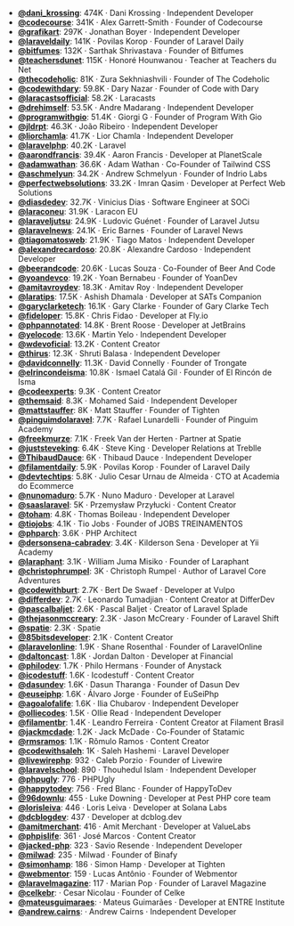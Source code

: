 - **[@dani_krossing](https://www.youtube.com/@dani_krossing)**: 474K ‧ Dani Krossing ‧ Independent Developer
- **[@codecourse](https://www.youtube.com/@codecourse)**: 341K ‧ Alex Garrett-Smith ‧ Founder of Codecourse
- **[@grafikart](https://www.youtube.com/@grafikart)**: 297K ‧ Jonathan Boyer ‧ Independent Developer
- **[@laraveldaily](https://www.youtube.com/@laraveldaily)**: 141K ‧ Povilas Korop ‧ Founder of Laravel Daily
- **[@bitfumes](https://www.youtube.com/@bitfumes)**: 132K ‧ Sarthak Shrivastava ‧ Founder of Bitfumes
- **[@teachersdunet](https://www.youtube.com/@teachersdunet)**: 115K ‧ Honoré Hounwanou ‧ Teacher at Teachers du Net
- **[@thecodeholic](https://www.youtube.com/@thecodeholic)**: 81K ‧ Zura Sekhniashvili ‧ Founder of The Codeholic
- **[@codewithdary](https://www.youtube.com/@codewithdary)**: 59.8K ‧ Dary Nazar ‧ Founder of Code with Dary
- **[@laracastsofficial](https://www.youtube.com/@laracastsofficial)**: 58.2K ‧ Laracasts
- **[@drehimself](https://www.youtube.com/@drehimself)**: 53.5K ‧ Andre Madarang ‧ Independent Developer
- **[@programwithgio](https://www.youtube.com/@programwithgio)**: 51.4K ‧ Giorgi G ‧ Founder of Program With Gio
- **[@jldrpt](https://www.youtube.com/@jldrpt)**: 46.3K ‧ João Ribeiro ‧ Independent Developer
- **[@liorchamla](https://www.youtube.com/@liorchamla)**: 41.7K ‧ Lior Chamla ‧ Independent Developer
- **[@laravelphp](https://www.youtube.com/@laravelphp)**: 40.2K ‧ Laravel
- **[@aarondfrancis](https://www.youtube.com/@aarondfrancis)**: 39.4K ‧ Aaron Francis ‧ Developer at PlanetScale
- **[@adamwathan](https://www.youtube.com/@adamwathan)**: 36.6K ‧ Adam Wathan ‧ Co-Founder of Tailwind CSS
- **[@aschmelyun](https://www.youtube.com/@aschmelyun)**: 34.2K ‧ Andrew Schmelyun ‧ Founder of Indrio Labs
- **[@perfectwebsolutions](https://www.youtube.com/@perfectwebsolutions)**: 33.2K ‧ Imran Qasim ‧ Developer at Perfect Web Solutions
- **[@diasdedev](https://www.youtube.com/@diasdedev)**: 32.7K ‧ Vinicius Dias ‧ Software Engineer at SOCi
- **[@laraconeu](https://www.youtube.com/@laraconeu)**: 31.9K ‧ Laracon EU
- **[@laraveljutsu](https://www.youtube.com/@laraveljutsu)**: 24.9K ‧ Ludovic Guénet ‧ Founder of Laravel Jutsu
- **[@laravelnews](https://www.youtube.com/@laravelnews)**: 24.1K ‧ Eric Barnes ‧ Founder of Laravel News
- **[@tiagomatosweb](https://www.youtube.com/@tiagomatosweb)**: 21.9K ‧ Tiago Matos ‧ Independent Developer
- **[@alexandrecardoso](https://www.youtube.com/@alexandrecardoso)**: 20.8K ‧ Alexandre Cardoso ‧ Independent Developer
- **[@beerandcode](https://www.youtube.com/@beerandcode)**: 20.6K ‧ Lucas Souza ‧ Co-Founder of Beer And Code
- **[@yoandevco](https://www.youtube.com/@yoandevco)**: 19.2K ‧ Yoan Bernabeu ‧ Founder of YoanDev
- **[@amitavroydev](https://www.youtube.com/@amitavroydev)**: 18.3K ‧ Amitav Roy ‧ Independent Developer
- **[@laratips](https://www.youtube.com/@laratips)**: 17.5K ‧ Ashish Dhamala ‧ Developer at SATs Companion
- **[@garyclarketech](https://www.youtube.com/@garyclarketech)**: 16.1K ‧ Gary Clarke ‧ Founder of Gary Clarke Tech
- **[@fideloper](https://www.youtube.com/@fideloper)**: 15.8K ‧ Chris Fidao ‧ Developer at Fly.io
- **[@phpannotated](https://www.youtube.com/@phpannotated)**: 14.8K ‧ Brent Roose ‧ Developer at JetBrains
- **[@yelocode](https://www.youtube.com/@yelocode)**: 13.6K ‧ Martin Yelo ‧ Independent Developer
- **[@wdevoficial](https://www.youtube.com/@wdevoficial)**: 13.2K ‧ Content Creator
- **[@thirus](https://www.youtube.com/@thirus)**: 12.3K ‧ Shruti Balasa ‧ Independent Developer
- **[@davidconnelly](https://www.youtube.com/@davidconnelly)**: 11.3K ‧ David Connelly ‧ Founder of Trongate
- **[@elrincondeisma](https://www.youtube.com/@elrincondeisma)**: 10.8K ‧ Ismael Catalá Gil ‧ Founder of El Rincón de Isma
- **[@codeexperts](https://www.youtube.com/@codeexperts)**: 9.3K ‧ Content Creator
- **[@themsaid](https://www.youtube.com/@themsaid)**: 8.3K ‧ Mohamed Said ‧ Independent Developer
- **[@mattstauffer](https://www.youtube.com/@mattstauffer)**: 8K ‧ Matt Stauffer ‧ Founder of Tighten
- **[@pinguimdolaravel](https://www.youtube.com/@pinguimdolaravel)**: 7.7K ‧ Rafael Lunardelli ‧ Founder of Pinguim Academy
- **[@freekmurze](https://www.youtube.com/@freekmurze)**: 7.1K ‧ Freek Van der Herten ‧ Partner at Spatie
- **[@juststeveking](https://www.youtube.com/@juststeveking)**: 6.4K ‧ Steve King ‧ Developer Relations at Treblle
- **[@ThibaudDauce](https://www.youtube.com/@ThibaudDauce)**: 6K ‧ Thibaud Dauce ‧ Independent Developer
- **[@filamentdaily](https://www.youtube.com/@filamentdaily)**: 5.9K ‧ Povilas Korop ‧ Founder of Laravel Daily
- **[@devtechtips](https://www.youtube.com/@devtechtips)**: 5.8K ‧ Julio Cesar Urnau de Almeida ‧ CTO at Academia do Ecommerce
- **[@nunomaduro](https://www.youtube.com/@nunomaduro)**: 5.7K ‧ Nuno Maduro ‧ Developer at Laravel
- **[@saaslaravel](https://www.youtube.com/@saaslaravel)**: 5K ‧ Przemysław Przyłucki ‧ Content Creator
- **[@toham](https://www.youtube.com/@toham)**: 4.8K ‧ Thomas Boileau ‧ Independent Developer
- **[@tiojobs](https://www.youtube.com/@tiojobs)**: 4.1K ‧ Tio Jobs ‧ Founder of JOBS TREINAMENTOS
- **[@phparch](https://www.youtube.com/@phparch)**: 3.6K ‧ PHP Architect
- **[@dersonsena-cabradev](https://www.youtube.com/@dersonsena-cabradev)**: 3.4K ‧ Kilderson Sena ‧ Developer at Yii Academy
- **[@laraphant](https://www.youtube.com/@laraphant)**: 3.1K ‧ William Juma Misiko ‧ Founder of Laraphant
- **[@christophrumpel](https://www.youtube.com/@christophrumpel)**: 3K ‧ Christoph Rumpel ‧ Author of Laravel Core Adventures
- **[@codewithburt](https://www.youtube.com/@codewithburt)**: 2.7K ‧ Bert De Swaef ‧ Developer at Vulpo
- **[@differdev](https://www.youtube.com/@differdev)**: 2.7K ‧ Leonardo Tumadjian ‧ Content Creator at DifferDev
- **[@pascalbaljet](https://www.youtube.com/@pascalbaljet)**: 2.6K ‧ Pascal Baljet ‧ Creator of Laravel Splade
- **[@thejasonmccreary](https://www.youtube.com/@thejasonmccreary)**: 2.3K ‧ Jason McCreary ‧ Founder of Laravel Shift
- **[@spatie](https://www.youtube.com/@spatie)**: 2.3K ‧ Spatie
- **[@85bitsdeveloper](https://www.youtube.com/@85bitsdeveloper)**: 2.1K ‧ Content Creator
- **[@laravelonline](https://www.youtube.com/@laravelonline)**: 1.9K ‧ Shane Rosenthal ‧ Founder of LaravelOnline
- **[@daltoncast](https://www.youtube.com/@daltoncast)**: 1.8K ‧ Jordan Dalton ‧ Developer at Financial
- **[@philodev](https://www.youtube.com/@philodev)**: 1.7K ‧ Philo Hermans ‧ Founder of Anystack
- **[@icodestuff](https://www.youtube.com/@icodestuff)**: 1.6K ‧ Icodestuff ‧ Content Creator
- **[@dasundev](https://www.youtube.com/@dasundev)**: 1.6K ‧ Dasun Tharanga ‧ Founder of Dasun Dev
- **[@euseiphp](https://www.youtube.com/@euseiphp)**: 1.6K ‧ Álvaro Jorge ‧ Founder of EuSeiPhp
- **[@agoalofalife](https://www.youtube.com/@agoalofalife)**: 1.6K ‧ Ilia Chubarov ‧ Independent Developer
- **[@olliecodes](https://www.youtube.com/@olliecodes)**: 1.5K ‧ Ollie Read ‧ Independent Developer
- **[@filamentbr](https://www.youtube.com/@filamentbr)**: 1.4K ‧ Leandro Ferreira ‧ Content Creator at Filament Brasil
- **[@jackmcdade](https://www.youtube.com/@jackmcdade)**: 1.2K ‧ Jack McDade ‧ Co-Founder of Statamic
- **[@rmsramos](https://www.youtube.com/@rmsramos)**: 1.1K ‧ Rômulo Ramos ‧ Content Creator
- **[@codewithsaleh](https://www.youtube.com/@codewithsaleh)**: 1K ‧ Saleh Hashemi ‧ Laravel Developer
- **[@livewirephp](https://www.youtube.com/@livewirephp)**: 932 ‧ Caleb Porzio ‧ Founder of Livewire
- **[@laravelschool](https://www.youtube.com/@laravelschool)**: 890 ‧ Thouhedul Islam ‧ Independent Developer
- **[@phpugly](https://www.youtube.com/@phpugly)**: 776 ‧ PHPUgly
- **[@happytodev](https://www.youtube.com/@happytodev)**: 756 ‧ Fred Blanc ‧ Founder of HappyToDev
- **[@96downlu](https://www.youtube.com/@96downlu)**: 455 ‧ Luke Downing ‧ Developer at Pest PHP core team
- **[@lorisleiva](https://www.youtube.com/@lorisleiva)**: 446 ‧ Loris Leiva ‧ Developer at Solana Labs
- **[@dcblogdev](https://www.youtube.com/@dcblogdev)**: 437 ‧ Developer at dcblog.dev
- **[@amitmerchant](https://www.youtube.com/@amitmerchant)**: 416 ‧ Amit Merchant ‧ Developer at ValueLabs
- **[@phpislife](https://www.youtube.com/@phpislife)**: 361 ‧ José Marcos ‧ Content Creator
- **[@jacked-php](https://www.youtube.com/@jacked-php)**: 323 ‧ Savio Resende ‧ Independent Developer
- **[@milwad](https://www.youtube.com/@milwad)**: 235 ‧ Milwad ‧ Founder of Binafy
- **[@simonhamp](https://www.youtube.com/@simonhamp)**: 186 ‧ Simon Hamp ‧ Developer at Tighten
- **[@webmentor](https://www.youtube.com/@webmentor)**: 159 ‧ Lucas Antônio ‧ Founder of Webmentor
- **[@laravelmagazine](https://www.youtube.com/@laravelmagazine)**: 117 ‧ Marian Pop ‧ Founder of Laravel Magazine
- **[@celkebr](https://www.youtube.com/@celkebr)**:  ‧ Cesar Nicolau ‧ Founder of Celke
- **[@mateusguimaraes](https://www.youtube.com/@mateusguimaraes)**:  ‧ Mateus Guimarães ‧ Developer at ENTRE Institute
- **[@andrew.cairns](https://www.youtube.com/@andrew.cairns)**:  ‧ Andrew Cairns ‧ Independent Developer
